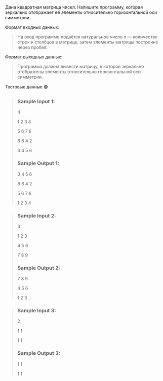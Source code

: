 Дана квадратная матрица чисел. Напишите программу, которая зеркально отображает её элементы относительно горизонтальной оси симметрии.

Формат входных данных:

>На вход программе подаётся натуральное число
n — количество строк и столбцов в матрице, затем элементы матрицы построчно через пробел.

Формат выходных данных:

>Программа должна вывести матрицу, в которой зеркально отображены элементы относительно горизонтальной оси симметрии.

Тестовые данные 🟢

>### Sample Input 1:
>4
> 
>1 2 3 4
> 
>5 6 7 8
> 
>8 6 4 2
> 
>3 4 5 6
>### Sample Output 1:
> 
>3 4 5 6
> 
>8 6 4 2
> 
>5 6 7 8
> 
>1 2 3 4

>### Sample Input 2:
>3
> 
>1 2 3
> 
>4 5 6
> 
>7 8 9
>### Sample Output 2:
>7 8 9
> 
>4 5 6
> 
>1 2 3

>### Sample Input 3:
>2
> 
>1 1
> 
>1 1
> 
>### Sample Output 3:
>1 1
> 
>1 1